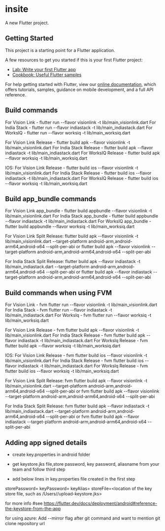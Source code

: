 # insite

A new Flutter project.

## Getting Started

This project is a starting point for a Flutter application.

A few resources to get you started if this is your first Flutter project:

- [Lab: Write your first Flutter app](https://flutter.dev/docs/get-started/codelab)
- [Cookbook: Useful Flutter samples](https://flutter.dev/docs/cookbook)

For help getting started with Flutter, view our
[online documentation](https://flutter.dev/docs), which offers tutorials,
samples, guidance on mobile development, and a full API reference.

## Build commands

For Vision Link - flutter run --flavor visionlink -t lib/main_visionlink.dart
For India Stack - flutter run --flavor indiastack -t lib/main_indiastack.dart
For WorksIQ - flutter run --flavor worksiq -t lib/main_worksiq.dart

For Vision Link Release - flutter build apk --flavor visionlink -t lib/main_visionlink.dart
For India Stack Release - flutter build apk --flavor indiastack -t lib/main_indiastack.dart
For WorksIQ Release - flutter build apk --flavor worksiq -t lib/main_worksiq.dart

IOS:
For Vision Link Release - flutter build ios --flavor visionlink -t lib/main_visionlink.dart
For India Stack Release - flutter build ios --flavor indiastack -t lib/main_indiastack.dart
For WorksIQ Release - flutter build ios --flavor worksiq -t lib/main_worksiq.dart

## Build app_bundle commands

For Vision Link app_bundle - flutter build appbundle --flavor visionlink -t lib/main_visionlink.dart
For India Stack app_bundle - flutter build appbundle --flavor indiastack -t lib/main_indiastack.dart
For WorksIQ app_bundle - flutter build appbundle --flavor worksiq -t lib/main_worksiq.dart

For Vision Link Split Release:
flutter build apk --flavor visionlink -t lib/main_visionlink.dart --target-platform android-arm,android-arm64,android-x64 --split-per-abi
        or
flutter build apk --flavor visionlink --target-platform android-arm,android-arm64,android-x64 --split-per-abi

For India Stack Split Release:
flutter build apk --flavor indiastack -t lib/main_indiastack.dart 
--target-platform android-arm,android-arm64,android-x64 --split-per-abi 
        or
flutter build apk --flavor indiastack --target-platform android-arm,android-arm64,android-x64 --split-per-abi

## Build commands when using FVM

For Vision Link - fvm flutter run --flavor visionlink -t lib/main_visionlink.dart
For India Stack - fvm flutter run --flavor indiastack -t lib/main_indiastack.dart
For WorksIq - fvm flutter run --flavor worksiq -t lib/main_worksiq.dart

For Vision Link Release - fvm flutter build apk --flavor visionlink -t lib/main_visionlink.dart
For India Stack Release - fvm flutter build apk --flavor indiastack -t lib/main_indiastack.dart
For WorksIq Release - fvm flutter build apk --flavor worksiq -t lib/main_worksiq.dart

IOS:
For Vision Link Release - fvm flutter build ios --flavor visionlink -t lib/main_visionlink.dart
For India Stack Release - fvm flutter build ios --flavor indiastack -t lib/main_indiastack.dart
For WorksIq Release - fvm flutter build ios --flavor worksiq -t lib/main_worksiq.dart

For Vision Link Split Release:
fvm flutter build apk --flavor visionlink -t lib/main_visionlink.dart --target-platform android-arm,android-arm64,android-x64 --split-per-abi
        or
fvm flutter build apk --flavor visionlink --target-platform android-arm,android-arm64,android-x64 --split-per-abi

For India Stack Split Release:
fvm flutter build apk --flavor indiastack -t lib/main_indiastack.dart 
--target-platform android-arm,android-arm64,android-x64 --split-per-abi 
        or
fvm flutter build apk --flavor indiastack --target-platform android-arm,android-arm64,android-x64 --split-per-abi

## Adding app signed details

- create key.properties in android folder

- get keystore.jks file,store password, key password, aliasname from your team and follow third step

- add below lines in key.properties file created in the first step

storePassword=<storepassword>
keyPassword=<keypassword>
keyAlias=<alias name>
storeFile=<location of the key store file, such as /Users/<user name>/upload-keystore.jks>

for more info #see https://flutter.dev/docs/deployment/android#reference-the-keystore-from-the-app

for using azure:
Add --mirror flag after git command and want to mention git clone repository url

